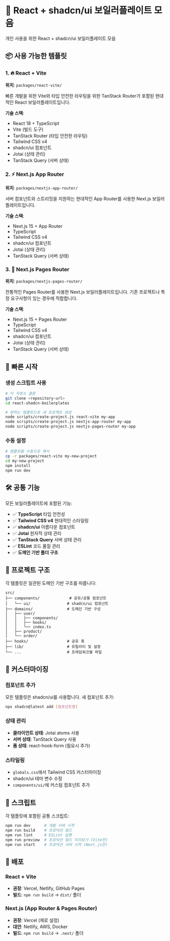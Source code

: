 # 🚀 React + shadcn/ui 보일러플레이트 모음

개인 사용을 위한 React + shadcn/ui 보일러플레이트 모음

## 📦 사용 가능한 템플릿

### 1. 🔥 React + Vite
**위치**: `packages/react-vite/`

빠른 개발을 위한 Vite와 타입 안전한 라우팅을 위한 TanStack Router가 포함된 현대적인 React 보일러플레이트입니다.

**기술 스택**:
- React 18 + TypeScript
- Vite (빌드 도구)
- TanStack Router (타입 안전한 라우팅)
- Tailwind CSS v4
- shadcn/ui 컴포넌트
- Jotai (상태 관리)
- TanStack Query (서버 상태)

### 2. ⚡ Next.js App Router
**위치**: `packages/nextjs-app-router/`

서버 컴포넌트와 스트리밍을 지원하는 현대적인 App Router를 사용한 Next.js 보일러플레이트입니다.

**기술 스택**:
- Next.js 15 + App Router
- TypeScript
- Tailwind CSS v4
- shadcn/ui 컴포넌트
- Jotai (상태 관리)
- TanStack Query (서버 상태)

### 3. 📄 Next.js Pages Router
**위치**: `packages/nextjs-pages-router/`

전통적인 Pages Router를 사용한 Next.js 보일러플레이트입니다. 기존 프로젝트나 특정 요구사항이 있는 경우에 적합합니다.

**기술 스택**:
- Next.js 15 + Pages Router
- TypeScript
- Tailwind CSS v4
- shadcn/ui 컴포넌트
- Jotai (상태 관리)
- TanStack Query (서버 상태)

## 🚀 빠른 시작

### 생성 스크립트 사용

```bash
# 이 저장소 클론
git clone <repository-url>
cd react-shadcn-boilerplates

# 원하는 템플릿으로 새 프로젝트 생성
node scripts/create-project.js react-vite my-app
node scripts/create-project.js nextjs-app-router my-app
node scripts/create-project.js nextjs-pages-router my-app
```

### 수동 설정

```bash
# 템플릿을 수동으로 복사
cp -r packages/react-vite my-new-project
cd my-new-project
npm install
npm run dev
```

## 🛠️ 공통 기능

모든 보일러플레이트에 포함된 기능:

- ✅ **TypeScript** 타입 안전성
- ✅ **Tailwind CSS v4** 현대적인 스타일링
- ✅ **shadcn/ui** 아름다운 컴포넌트
- ✅ **Jotai** 원자적 상태 관리
- ✅ **TanStack Query** 서버 상태 관리
- ✅ **ESLint** 코드 품질 관리
- ✅ **도메인 기반 폴더 구조**

## 📁 프로젝트 구조

각 템플릿은 일관된 도메인 기반 구조를 따릅니다:

```
src/
├── components/             # 공유/공통 컴포넌트
│   └── ui/                # shadcn/ui 컴포넌트
├── domains/               # 도메인 기반 구성
│   ├── user/
│   │   ├── components/
│   │   ├── hooks/
│   │   └── index.ts
│   ├── product/
│   └── order/
├── hooks/                 # 공유 훅
├── lib/                   # 유틸리티 및 설정
└── ...                    # 프레임워크별 파일
```

## 🔧 커스터마이징

### 컴포넌트 추가

모든 템플릿은 shadcn/ui를 사용합니다. 새 컴포넌트 추가:

```bash
npx shadcn@latest add [컴포넌트명]
```

### 상태 관리

- **클라이언트 상태**: Jotai atoms 사용
- **서버 상태**: TanStack Query 사용
- **폼 상태**: react-hook-form (필요시 추가)

### 스타일링

- `globals.css`에서 Tailwind CSS 커스터마이징
- shadcn/ui 테마 변수 수정
- `components/ui/`에 커스텀 컴포넌트 추가

## 📝 스크립트

각 템플릿에 포함된 공통 스크립트:

```bash
npm run dev      # 개발 서버 시작
npm run build    # 프로덕션 빌드
npm run lint     # ESLint 실행
npm run preview  # 프로덕션 빌드 미리보기 (Vite만)
npm run start    # 프로덕션 서버 시작 (Next.js만)
```

## 🚀 배포

### React + Vite
- **권장**: Vercel, Netlify, GitHub Pages
- **빌드**: `npm run build` → `dist/` 폴더

### Next.js (App Router & Pages Router)
- **권장**: Vercel (제로 설정)
- **대안**: Netlify, AWS, Docker
- **빌드**: `npm run build` → `.next/` 폴더
